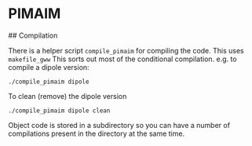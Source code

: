 # PIMAIM

## Compilation

There is a helper script `compile_pimaim` for compiling the code. This uses `makefile_gww`
This sorts out most of the conditional compilation.
e.g. to compile a dipole version:
```
./compile_pimaim dipole
```
To clean (remove) the dipole version
```
./compile_pimaim dipole clean
```
Object code is stored in a subdirectory so you can have a number of compilations present in the directory at the same time.
